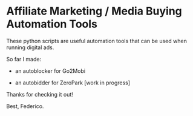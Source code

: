 # Affiliate Marketing / Media Buying Automation Tools

These python scripts are useful automation tools that can be used when running digital ads.

So far I made:

- an autoblocker for Go2Mobi

- an autobidder for ZeroPark [work in progress]

Thanks for checking it out!

Best,
Federico.
